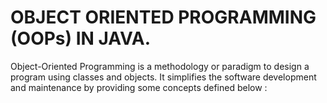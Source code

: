 <h1 >OBJECT ORIENTED PROGRAMMING (OOPs) IN JAVA. </h1>
<p align="left">
<a> <tr> Object-Oriented Programming </tr> is a methodology or paradigm to design a program using classes and objects. It simplifies the software development and maintenance by providing some concepts defined below : </a>
